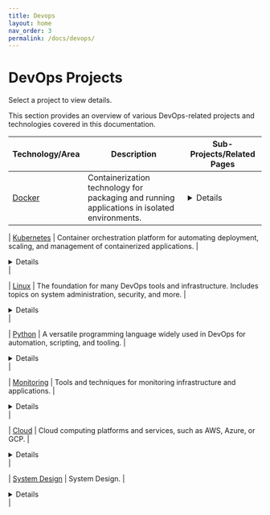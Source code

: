 ```yaml
---
title: Devops
layout: home
nav_order: 3
permalink: /docs/devops/
---
```


# DevOps Projects

Select a project to view details.

<!-- - [Docker](/docs/devops/docker)
- [Kubernetes](/docs/devops/kubernetes)
- [Linux](/docs/devops/Linux)
- [Python](/docs/devops/python)
- [Monitoring](/docs/devops/monitoring)
- [Cloud](/docs/devops/Cloud) -->

This section provides an overview of various DevOps-related projects and technologies covered in this documentation.

<!-- | Technology/Area | Description                                                                                             | Sub-Projects/Related Pages                                                                                                                                                                                                                                                           |
|-------------------|---------------------------------------------------------------------------------------------------------|--------------------------------------------------------------------------------------------------------------------------------------------------------------------------------------------------------------------------------------------------------------------------------------|
| [Docker](/docs/devops/docker) | Containerization technology for packaging and running applications in isolated environments. | [Netbird VPN Server](/docs/devops/docker/Netbird/)<br>[Traefik Setup with Docker](/docs/devops/docker/traefik/)<br>[Uptime Kuma Monitoring](/docs/devops/docker/uptime-kuma/)<br>[Atlasian](/docs/devops/docker/Atlasian/)<br>[Authentik](/docs/devops/docker/Authentik/)<br>[hashicorp-vault](/docs/devops/docker/hashicorp-vault/)<br>[Wazuh](/docs/devops/docker/Wazuh/)<br>[keycloak](/docs/devops/docker/keycloak/) |
| [Kubernetes](/docs/devops/kubernetes) | Container orchestration platform for automating deployment, scaling, and management of containerized applications. | [Velaro](/docs/devops/kubernetes/velaro/)<br>[Traefik](/docs/devops/kubernetes/Traefik/)<br>[Cert-manager](/docs/devops/kubernetes/Cert-manager/)<br>[coredns-custom-domains](/docs/devops/kubernetes/coredns-custom-domains/)<br>[debug-containers](/docs/devops/kubernetes/debug-containers/)<br>[Grafana-password-reset](/docs/devops/kubernetes/Grafana-password-reset/) |
| [Linux](/docs/devops/Linux) | The foundation for many DevOps tools and infrastructure. Includes topics on system administration, security, and more. | [Wazuh](/docs/devops/Linux/SIEM-And-XDR/wazuh-introduction/)<br>[Wazuh Indexer Setup](/docs/devops/Linux/SIEM-And-XDR/wazuh-indexer-setup/)<br>[Wazuh Server Setup](/docs/devops/Linux/SIEM-And-XDR/wazuh-server-setup/)<br>[Wazuh Dashboard Setup](/docs/devops/Linux/SIEM-And-XDR/wazuh-dashboard-setup/)<br>[FIM](/docs/devops/Linux/SIEM-And-XDR/FIM/)<br>[Malware Detection and Deletion with Slack Integration](/docs/devops/Linux/SIEM-And-XDR/malware-detection-and-deletion-and-slack-intergarion/)<br>[Wazuh SSO Using Keycloak](/docs/devops/Linux/SIEM-And-XDR/wazuh-sso-using-keycloak/)<br>[Monitor Docker Environment Using Wazuh](/docs/devops/Linux/SIEM-And-XDR/wazuh-to-monitor-docker/)<br>[Monitoring Container Runtime Using Wazuh](/docs/devops/Linux/SIEM-And-XDR/wazuh-monitoring-container-runtime/) |
| [Python](/docs/devops/python) | A versatile programming language widely used in DevOps for automation, scripting, and tooling. | [Netbird Python Utility](/docs/devops/python/netbird-python-utility/)<br>[Docker Container Memory/CPU Monitoring](/docs/devops/python/docker-container-memory-cpu-monitoring/)<br>[Docker Container Monitoring Script](/docs/devops/python/docker-container-monitoring-script/) |
| [Monitoring](/docs/devops/monitoring) | Tools and techniques for monitoring infrastructure and applications. | [Overview of Apache HertzBeat](/docs/devops/monitoring/Apache-HertzBeat/)<br>[Apache HertzBeat Docker Deployment](/docs/devops/monitoring/Apache-HertzBeat-docker/)<br>[Apache HertzBeat Docker Compose Deployment](/docs/devops/monitoring/Apache-HertzBeat-docker-compose/) |
| [Cloud](/docs/devops/Cloud) | Cloud computing platforms and services, such as AWS, Azure, or GCP. | [Terraform State File Locking](/docs/devops/Cloud/tf-state-locking/) | -->


<!-- | Technology/Area | Description                                                                                             | Sub-Projects/Related Pages                                                                                                                                                                                                                                                           |
|-------------------|---------------------------------------------------------------------------------------------------------|--------------------------------------------------------------------------------------------------------------------------------------------------------------------------------------------------------------------------------------------------------------------------------------|
| [Docker](/docs/devops/docker) | Containerization technology for packaging and running applications in isolated environments. | <details>[Netbird VPN Server](/docs/devops/docker/Netbird/)<br>[Traefik Setup with Docker](/docs/devops/docker/traefik/)<br>[Uptime Kuma Monitoring](/docs/devops/docker/uptime-kuma/)<br>[Atlasian](/docs/devops/docker/Atlasian/)<br>[Authentik](/docs/devops/docker/Authentik/)<br>[hashicorp-vault](/docs/devops/docker/hashicorp-vault/)<br>[Wazuh](/docs/devops/docker/Wazuh/)<br>[keycloak](/docs/devops/docker/keycloak/)</details> |
| [Kubernetes](/docs/devops/kubernetes) | Container orchestration platform for automating deployment, scaling, and management of containerized applications. | <details>[Velaro](/docs/devops/kubernetes/velaro/)<br>[Traefik](/docs/devops/kubernetes/Traefik/)<br>[Cert-manager](/docs/devops/kubernetes/Cert-manager/)<br>[coredns-custom-domains](/docs/devops/kubernetes/coredns-custom-domains/)<br>[debug-containers](/docs/devops/kubernetes/debug-containers/)<br>[Grafana-password-reset](/docs/devops/kubernetes/Grafana-password-reset/)</details> |
| [Linux](/docs/devops/Linux) | The foundation for many DevOps tools and infrastructure. Includes topics on system administration, security, and more. | <details>[Wazuh](/docs/devops/Linux/SIEM-And-XDR/wazuh-introduction/)<br>[Wazuh Indexer Setup](/docs/devops/Linux/SIEM-And-XDR/wazuh-indexer-setup/)<br>[Wazuh Server Setup](/docs/devops/Linux/SIEM-And-XDR/wazuh-server-setup/)<br>[Wazuh Dashboard Setup](/docs/devops/Linux/SIEM-And-XDR/wazuh-dashboard-setup/)<br>[FIM](/docs/devops/Linux/SIEM-And-XDR/FIM/)<br>[Malware Detection and Deletion with Slack Integration](/docs/devops/Linux/SIEM-And-XDR/malware-detection-and-deletion-and-slack-intergarion/)<br>[Wazuh SSO Using Keycloak](/docs/devops/Linux/SIEM-And-XDR/wazuh-sso-using-keycloak/)<br>[Monitor Docker Environment Using Wazuh](/docs/devops/Linux/SIEM-And-XDR/wazuh-to-monitor-docker/)<br>[Monitoring Container Runtime Using Wazuh](/docs/devops/Linux/SIEM-And-XDR/wazuh-monitoring-container-runtime/)</details> |
| [Python](/docs/devops/python) | A versatile programming language widely used in DevOps for automation, scripting, and tooling. | <details>[Netbird Python Utility](/docs/devops/python/netbird-python-utility/)<br>[Docker Container Memory/CPU Monitoring](/docs/devops/python/docker-container-memory-cpu-monitoring/)<br>[Docker Container Monitoring Script](/docs/devops/python/docker-container-monitoring-script/)</details> |
| [Monitoring](/docs/devops/monitoring) | Tools and techniques for monitoring infrastructure and applications. | <details>[Overview of Apache HertzBeat](/docs/devops/monitoring/Apache-HertzBeat/)<br>[Apache HertzBeat Docker Deployment](/docs/devops/monitoring/Apache-HertzBeat-docker/)<br>[Apache HertzBeat Docker Compose Deployment](/docs/devops/monitoring/Apache-HertzBeat-docker-compose/)</details> |
| [Cloud](/docs/devops/Cloud) | Cloud computing platforms and services, such as AWS, Azure, or GCP. | <details>[Terraform State File Locking](/docs/devops/Cloud/tf-state-locking/)</details> | -->




<!-- | Technology/Area | Description                                                                                             | Sub-Projects/Related Pages                                                                                                                                                                                                                                                           |
|-------------------|---------------------------------------------------------------------------------------------------------|--------------------------------------------------------------------------------------------------------------------------------------------------------------------------------------------------------------------------------------------------------------------------------------|
| [Docker](/docs/devops/docker) | Containerization technology for packaging and running applications in isolated environments. | <details> * [Netbird VPN Server](/docs/devops/docker/Netbird/) *[Traefik Setup with Docker](/docs/devops/docker/traefik/) *[Uptime Kuma Monitoring](/docs/devops/docker/uptime-kuma/) *[Atlasian](/docs/devops/docker/Atlasian/) *[Authentik](/docs/devops/docker/Authentik/) *[hashicorp-vault](/docs/devops/docker/hashicorp-vault/) *[Wazuh](/docs/devops/docker/Wazuh/) *[keycloak](/docs/devops/docker/keycloak/)</details> |
| [Kubernetes](/docs/devops/kubernetes) | Container orchestration platform for automating deployment, scaling, and management of containerized applications. | <details><ol><li>[Velaro](/docs/devops/kubernetes/velaro/)*[Traefik](/docs/devops/kubernetes/Traefik/)*[Cert-manager](/docs/devops/kubernetes/Cert-manager/)*[coredns-custom-domains](/docs/devops/kubernetes/coredns-custom-domains/)*[debug-containers](/docs/devops/kubernetes/debug-containers/)*[Grafana-password-reset](/docs/devops/kubernetes/Grafana-password-reset/)</details> |
| [Linux](/docs/devops/Linux) | The foundation for many DevOps tools and infrastructure. Includes topics on system administration, security, and more. | <details><ol><li>[Wazuh](/docs/devops/Linux/SIEM-And-XDR/wazuh-introduction/)*[Wazuh Indexer Setup](/docs/devops/Linux/SIEM-And-XDR/wazuh-indexer-setup/)*[Wazuh Server Setup](/docs/devops/Linux/SIEM-And-XDR/wazuh-server-setup/)*[Wazuh Dashboard Setup](/docs/devops/Linux/SIEM-And-XDR/wazuh-dashboard-setup/)*[FIM](/docs/devops/Linux/SIEM-And-XDR/FIM/)*[Malware Detection and Deletion with Slack Integration](/docs/devops/Linux/SIEM-And-XDR/malware-detection-and-deletion-and-slack-intergarion/)*[Wazuh SSO Using Keycloak](/docs/devops/Linux/SIEM-And-XDR/wazuh-sso-using-keycloak/)*[Monitor Docker Environment Using Wazuh](/docs/devops/Linux/SIEM-And-XDR/wazuh-to-monitor-docker/)*[Monitoring Container Runtime Using Wazuh](/docs/devops/Linux/SIEM-And-XDR/wazuh-monitoring-container-runtime/)</details> |
| [Python](/docs/devops/python) | A versatile programming language widely used in DevOps for automation, scripting, and tooling. | <details><ol><li>[Netbird Python Utility](/docs/devops/python/netbird-python-utility/)*[Docker Container Memory/CPU Monitoring](/docs/devops/python/docker-container-memory-cpu-monitoring/)*[Docker Container Monitoring Script](/docs/devops/python/docker-container-monitoring-script/)</details> |
| [Monitoring](/docs/devops/monitoring) | Tools and techniques for monitoring infrastructure and applications. | <details><ol><li>[Overview of Apache HertzBeat](/docs/devops/monitoring/Apache-HertzBeat/)*[Apache HertzBeat Docker Deployment](/docs/devops/monitoring/Apache-HertzBeat-docker/)*[Apache HertzBeat Docker Compose Deployment](/docs/devops/monitoring/Apache-HertzBeat-docker-compose/)</details> |
| [Cloud](/docs/devops/Cloud) | Cloud computing platforms and services, such as AWS, Azure, or GCP. | <details><ol><li>[Terraform State File Locking](/docs/devops/Cloud/tf-state-locking/)</details> | -->


| Technology/Area       | Description                                                                                         | Sub-Projects/Related Pages                                                                                                                                                                                                                          |
|-----------------------|-----------------------------------------------------------------------------------------------------|-----------------------------------------------------------------------------------------------------------------------------------------------------------------------------------------------------------------------------------------------------|
| [Docker](/docs/devops/docker) | Containerization technology for packaging and running applications in isolated environments. | <details>1. [Netbird VPN Server](/docs/devops/docker/Netbird/) <br>2. [Traefik Setup with Docker](/docs/devops/docker/traefik/) <br>3. [Uptime Kuma Monitoring](/docs/devops/docker/uptime-kuma/) <br>4. [Atlasian](/docs/devops/docker/Atlasian/) <br>5. [Authentik](/docs/devops/docker/Authentik/) <br>6. [hashicorp-vault](/docs/devops/docker/hashicorp-vault/) <br>7. [Wazuh](/docs/devops/docker/Wazuh/) <br>8. [keycloak](/docs/devops/docker/keycloak/) <br>9. [Minio Introduction](/docs/devops/docker/minio/) <br>10. [Minio limits](/docs/devops/docker/minio-limits/) </details> |

| [Kubernetes](/docs/devops/kubernetes) | Container orchestration platform for automating deployment, scaling, and management of containerized applications. | <details>1. [Velaro](/docs/devops/kubernetes/velaro/) <br>2. [Traefik](/docs/devops/kubernetes/Traefik/) <br>3. [Cert-manager](/docs/devops/kubernetes/Cert-manager/) <br>4. [coredns-custom-domains](/docs/devops/kubernetes/coredns-custom-domains/) <br>5. [debug-containers](/docs/devops/kubernetes/debug-containers/) <br>6. [Grafana-password-reset](/docs/devops/kubernetes/Grafana-password-reset/) <br>7. [Introduction to Cilium & Hubble](/docs/devops/kubernetes/cilium/cilium-intro/) <br>8. [Install Cilium & Hubble on EKS](/docs/devops/kubernetes/cilium/cilium-installation-on-eks/) <br>9. [Install Prometheus & Grafana on EKS](/docs/devops/kubernetes/prometheus-grafana/) <br>10. [Cilium Monitoring using Prometheus & Grafana](/docs/devops/kubernetes/cilium/cilium-monitoring/) <br>11. [Helm Introduction](/docs/devops/kubernetes/helm) <br>12. [ECS to EKS Migration (POC](/docs/devops/kubernetes/AWS-ECS-to-EKS-Migration/) <br>13. [Kubernetes NodePort and iptables rules](/docs/devops/kubernetes/Kubernetes-NodePort-and-iptables-rules/) <br>14. [Kubernetes Service Traffic Routing & Traffic Policies](/docs/devops/kubernetes/Kubernetes-Traffic-Policies/) <br>15. [Knative](/docs/devops/kubernetes/knative/) <br>16. [Knative Serving](/docs/devops/kubernetes/knative/knative-serving/) <br>17. [Knative Serving Monitoring](/docs/devops/kubernetes/knative/knative-serving-monitoring/) <br>18. [Karpenter](/docs/devops/kubernetes/karpenter/) <br>19. [Setup Karpenter on Existing EKS Cluster](/docs/devops/kubernetes/karpenter/karpenter-setup-in-existing-eks-cluster/) <br>20. [Monitoring Karpenter Using Prometheus & Grafana](/docs/devops/kubernetes/karpenter/karpenter-monitoring/) <br>21. [AWS CloudWatch Logging with Fluent Bit on Kubernetes](/docs/devops/kubernetes/eks-logs-into-cloudwatch-using-fluentbit/) <br>22. [AWS Load Balancer Controller Setup for EKS](/docs/devops/kubernetes/AWS-Load-Balancer-Controller-Setup-for-EKS/) </details> |

| [Linux](/docs/devops/Linux) | The foundation for many DevOps tools and infrastructure. Includes topics on system administration, security, and more. | <details>1. [Wazuh Introduction](/docs/devops/Linux/SIEM-And-XDR/wazuh-introduction/) <br>2. [Wazuh Indexer Setup](/docs/devops/Linux/SIEM-And-XDR/wazuh-indexer-setup/) <br>3. [Wazuh Server Setup](/docs/devops/Linux/SIEM-And-XDR/wazuh-server-setup/) <br>4. [Wazuh Dashboard Setup](/docs/devops/Linux/SIEM-And-XDR/wazuh-dashboard-setup/) <br>5. [FIM](/docs/devops/Linux/SIEM-And-XDR/FIM/) <br>6. [Malware Detection and Deletion with Slack Integration](/docs/devops/Linux/SIEM-And-XDR/malware-detection-and-deletion-and-slack-intergarion/) <br>7. [Wazuh SSO Using Keycloak](/docs/devops/Linux/SIEM-And-XDR/wazuh-sso-using-keycloak/) <br>8. [Monitor Docker Environment Using Wazuh](/docs/devops/Linux/SIEM-And-XDR/wazuh-to-monitor-docker/) <br>9. [Monitoring Container Runtime Using Wazuh](/docs/devops/Linux/SIEM-And-XDR/wazuh-monitoring-container-runtime/) <br>10. [Quick Introduction to Linux iptables](/docs/devops/Linux/Iptables/iptables/)  <br>11. [Setting up IPVS Load Balancer with NGINX Application Servers](/docs/devops/Linux/Iptables/ipvs-loadbalancer/) <br>12. [Introduction to VPN](/docs/devops/Linux/vpn/vpn/) <br>13. [Documentation for Differences Between OpenVPN and NetBird.](/docs/devops/Linux/vpn/openvpn-vs-netbird/) <br>14. [Linux Krenel Introduction.](/docs/devops/Linux/kernel/kernel/) <br>15. [What is eBPF and Why is it Important?](/docs/devops/Linux/eBPF/) <br>16. [Setting Up a High Availability (HA) PostgreSQL Cluster with Patroni, etcd, and HAProxy](/docs/devops/Linux/Postgresql/SETTING-UP-A-POSTGRESQL-HA-CLUSTER/) <br>17. [Setting Up a Highly Available 3-Node etcd Cluster on Ubuntu](/docs/devops/Linux/Etcd-cluster-setup/Etcd-cluster-setup/) <br>18. [High Availability HAProxy Failover Setup with Keepalived and AWS Elastic IP](/docs/devops/Linux/HAProxy-cluster-setup/HAProxy-cluster-setup/) </details> |

| [Python](/docs/devops/python) | A versatile programming language widely used in DevOps for automation, scripting, and tooling. | <details>1. [Netbird Python Utility](/docs/devops/python/netbird-python-utility/) <br>2. [Docker Container Memory/CPU Monitoring](/docs/devops/python/docker-container-memory-cpu-monitoring/) <br>3. [Docker Container Monitoring Script](/docs/devops/python/docker-container-monitoring-script/) <br>4. [Greythr Attendance Automation](/docs/devops/python/greythr-selenium/README/) <br>5. [EKS Cloudmap controller](/docs/devops/python/aws-cloudmap-controller/) <br>6. [GitHub Secrets Scanner](/docs/devops/python/GitHub-Secrets-Scanner/github-secret-scanner/) </details> |

| [Monitoring](/docs/devops/monitoring) | Tools and techniques for monitoring infrastructure and applications. | <details>1. [Overview of Apache HertzBeat](/docs/devops/monitoring/Apache-HertzBeat/) <br>2. [Apache HertzBeat Docker Deployment](/docs/devops/monitoring/Apache-HertzBeat-docker/) <br>3. [Apache HertzBeat Docker Compose Deployment](/docs/devops/monitoring/Apache-HertzBeat-docker-compose/) <br>4. [Introduction to Distributed Tracing & Grafana Tempo](/docs/devops/monitoring/grafana_tempo/) <br>5. [Setting Up Grafana Tempo via Docker](/docs/devops/monitoring/grafana_tempo/Grafana-Tempo-Docker/) <br>6. [Setting Up Python application using OpenTelemetry](/docs/devops/monitoring/grafana_tempo/grafana-tempo-sample-app/) <br>7. [Setting Up Python application using OpenTelemetry & Tracing with Logging (Loki)](/docs/devops/monitoring/grafana_tempo/grafana-tempo-loki-promtail-and-prometheus/) </details> |

| [Cloud](/docs/devops/Cloud) | Cloud computing platforms and services, such as AWS, Azure, or GCP. | <details>1. [Terraform State File Locking](/docs/devops/Cloud/tf-state-locking/) <br>2. [How we have saved 40 Lac per year for our client](/docs/devops/Cloud/Gcp/Sap-Hana-Problem-Solution/) <br>3. [Secure Connectivity to SAP HANA Private Cloud via Cars24 GCP Project](/docs/devops/Cloud/Gcp/Secure-Connectivity-to-SAP-HANA-Private-Cloud-via-Cars24-GCP-Project/) <br>4. [Implementating SAP HANA PCE Access via Cars24 GCP (Solution 2)](/docs/devops/Cloud/Gcp/Implementation-SAP-HANA-PCE-Access-via-Cars24-GCP/) <br>5. [Accessing GCS from GKE Pods using Workload Identity](/docs/devops/Cloud/Gcp/Accessing-GCS-from-GKE-Pods-using-Workload-Identity/) <br>6. [Accessing AWS Services from GKE Pods using Workload Identity without AWS OIDC](/docs/devops/Cloud/Gcp/Cross-cloud-identities-between-GCP-and-AWS/) <br>7. [AWS vs. GCP Virtual Private Cloud (VPC) Networking Comparison](/docs/devops/Cloud/Gcp/Aws-and-GCP-vpc-comparision/) <br>8. [Accessing AWS Services from GKE using GCP Workload Identity and AWS OIDC](/docs/devops/Cloud/Gcp/Accessing-AWS-Services-from-GKE-using-Workload-Identity-and-Aws-oidc/) <br>9. [[AWS Network Firewall Egress Filtering with Stateful Suricata Rules – Asymmetric Routing Trap](/docs/devops/Cloud/AWS/aws-firewal/) </details> |

| [System Design](/docs/devops/System-Design/) | System Design. | <details>1. [Introduction to System Design](/docs/devops/System-Design/)  <br>2. [System Design Roadmap](/docs/devops/System-Design/Roadmap/) <br>3. [System Design - What is Scalability?](/docs/devops/System-Design/Scaleability/) </details> |

